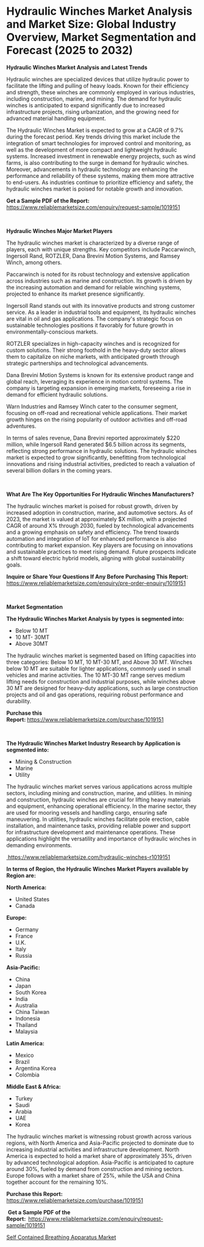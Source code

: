 <p><h1>Hydraulic Winches Market Analysis and Market Size: Global Industry Overview, Market Segmentation and Forecast (2025 to 2032)</h1></p><p><strong>Hydraulic Winches Market Analysis and Latest Trends</strong></p>
<p><p>Hydraulic winches are specialized devices that utilize hydraulic power to facilitate the lifting and pulling of heavy loads. Known for their efficiency and strength, these winches are commonly employed in various industries, including construction, marine, and mining. The demand for hydraulic winches is anticipated to expand significantly due to increased infrastructure projects, rising urbanization, and the growing need for advanced material handling equipment.</p><p>The Hydraulic Winches Market is expected to grow at a CAGR of 9.7% during the forecast period. Key trends driving this market include the integration of smart technologies for improved control and monitoring, as well as the development of more compact and lightweight hydraulic systems. Increased investment in renewable energy projects, such as wind farms, is also contributing to the surge in demand for hydraulic winches. Moreover, advancements in hydraulic technology are enhancing the performance and reliability of these systems, making them more attractive to end-users. As industries continue to prioritize efficiency and safety, the hydraulic winches market is poised for notable growth and innovation.</p></p>
<p><strong>Get a Sample PDF of the Report:&nbsp;</strong> <a href="https://www.reliablemarketsize.com/enquiry/request-sample/1019151?utm_campaign=1884&utm_medium=2&utm_source=Github&utm_content=ia&utm_term=21022025&utm_id=hydraulic-winches">https://www.reliablemarketsize.com/enquiry/request-sample/1019151</a></p>
<p>&nbsp;</p>
<p><strong>Hydraulic Winches Major Market Players</strong></p>
<p><p>The hydraulic winches market is characterized by a diverse range of players, each with unique strengths. Key competitors include Paccarwinch, Ingersoll Rand, ROTZLER, Dana Brevini Motion Systems, and Ramsey Winch, among others. </p><p>Paccarwinch is noted for its robust technology and extensive application across industries such as marine and construction. Its growth is driven by the increasing automation and demand for reliable winching systems, projected to enhance its market presence significantly.</p><p>Ingersoll Rand stands out with its innovative products and strong customer service. As a leader in industrial tools and equipment, its hydraulic winches are vital in oil and gas applications. The company's strategic focus on sustainable technologies positions it favorably for future growth in environmentally-conscious markets.</p><p>ROTZLER specializes in high-capacity winches and is recognized for custom solutions. Their strong foothold in the heavy-duty sector allows them to capitalize on niche markets, with anticipated growth through strategic partnerships and technological advancements.</p><p>Dana Brevini Motion Systems is known for its extensive product range and global reach, leveraging its experience in motion control systems. The company is targeting expansion in emerging markets, foreseeing a rise in demand for efficient hydraulic solutions.</p><p>Warn Industries and Ramsey Winch cater to the consumer segment, focusing on off-road and recreational vehicle applications. Their market growth hinges on the rising popularity of outdoor activities and off-road adventures.</p><p>In terms of sales revenue, Dana Brevini reported approximately $220 million, while Ingersoll Rand generated $6.5 billion across its segments, reflecting strong performance in hydraulic solutions. The hydraulic winches market is expected to grow significantly, benefitting from technological innovations and rising industrial activities, predicted to reach a valuation of several billion dollars in the coming years.</p></p>
<p>&nbsp;</p>
<p><strong>What Are The Key Opportunities For Hydraulic Winches Manufacturers?</strong></p>
<p><p>The hydraulic winches market is poised for robust growth, driven by increased adoption in construction, marine, and automotive sectors. As of 2023, the market is valued at approximately $X million, with a projected CAGR of around X% through 2030, fueled by technological advancements and a growing emphasis on safety and efficiency. The trend towards automation and integration of IoT for enhanced performance is also contributing to market expansion. Key players are focusing on innovations and sustainable practices to meet rising demand. Future prospects indicate a shift toward electric hybrid models, aligning with global sustainability goals.</p></p>
<p><strong>Inquire or Share Your Questions If Any Before Purchasing This Report:</strong> <a href="https://www.reliablemarketsize.com/enquiry/pre-order-enquiry/1019151?utm_campaign=1884&utm_medium=2&utm_source=Github&utm_content=ia&utm_term=21022025&utm_id=hydraulic-winches">https://www.reliablemarketsize.com/enquiry/pre-order-enquiry/1019151</a></p>
<p>&nbsp;</p>
<p><strong>Market Segmentation</strong></p>
<p><strong>The Hydraulic Winches Market Analysis by types is segmented into:</strong></p>
<p><ul><li>Below 10 MT</li><li>10 MT- 30MT</li><li>Above 30MT</li></ul></p>
<p><p>The hydraulic winches market is segmented based on lifting capacities into three categories: Below 10 MT, 10 MT-30 MT, and Above 30 MT. Winches below 10 MT are suitable for lighter applications, commonly used in small vehicles and marine activities. The 10 MT-30 MT range serves medium lifting needs for construction and industrial purposes, while winches above 30 MT are designed for heavy-duty applications, such as large construction projects and oil and gas operations, requiring robust performance and durability.</p></p>
<p><strong>Purchase this Report:&nbsp;</strong><a href="https://www.reliablemarketsize.com/purchase/1019151?utm_campaign=1884&utm_medium=2&utm_source=Github&utm_content=ia&utm_term=21022025&utm_id=hydraulic-winches">https://www.reliablemarketsize.com/purchase/1019151</a></p>
<p>&nbsp;</p>
<p><strong>The Hydraulic Winches Market Industry Research by Application is segmented into:</strong></p>
<p><ul><li>Mining & Construction</li><li>Marine</li><li>Utility</li></ul></p>
<p><p>The hydraulic winches market serves various applications across multiple sectors, including mining and construction, marine, and utilities. In mining and construction, hydraulic winches are crucial for lifting heavy materials and equipment, enhancing operational efficiency. In the marine sector, they are used for mooring vessels and handling cargo, ensuring safe maneuvering. In utilities, hydraulic winches facilitate pole erection, cable installation, and maintenance tasks, providing reliable power and support for infrastructure development and maintenance operations. These applications highlight the versatility and importance of hydraulic winches in demanding environments.</p></p>
<p><a href="https://www.reliablemarketsize.com/hydraulic-winches-r1019151?utm_campaign=1884&utm_medium=2&utm_source=Github&utm_content=ia&utm_term=21022025&utm_id=hydraulic-winches">&nbsp;https://www.reliablemarketsize.com/hydraulic-winches-r1019151</a></p>
<p><strong>In terms of Region, the Hydraulic Winches Market Players available by Region are:</strong></p>
<p>
    <p> <strong> North America: </strong>
        <ul>
            <li>United States</li>
            <li>Canada</li>
        </ul>
        </p> 
    <p> <strong> Europe: </strong>
        <ul>
            <li>Germany</li>
            <li>France</li>
            <li>U.K.</li>
            <li>Italy</li>
            <li>Russia</li>
        </ul>
        </p> 
    <p> <strong> Asia-Pacific: </strong>
        <ul>
            <li>China</li>
            <li>Japan</li>
            <li>South Korea</li>
            <li>India</li>
            <li>Australia</li>
            <li>China Taiwan</li>
            <li>Indonesia</li>
            <li>Thailand</li>
            <li>Malaysia</li>
        </ul>
        </p> 
    <p> <strong> Latin America: </strong>
        <ul>
            <li>Mexico</li>
            <li>Brazil</li>
            <li>Argentina Korea</li>
            <li>Colombia</li>
        </ul>
        </p> 
    <p> <strong> Middle East & Africa: </strong>
        <ul>
            <li>Turkey</li>
            <li>Saudi</li>
            <li>Arabia</li>
            <li>UAE</li>
            <li>Korea</li>
        </ul>
    </p>
    </p>
<p><p>The hydraulic winches market is witnessing robust growth across various regions, with North America and Asia-Pacific projected to dominate due to increasing industrial activities and infrastructure development. North America is expected to hold a market share of approximately 35%, driven by advanced technological adoption. Asia-Pacific is anticipated to capture around 30%, fueled by demand from construction and mining sectors. Europe follows with a market share of 25%, while the USA and China together account for the remaining 10%.</p></p>
<p><strong>Purchase this Report: </strong><a href="https://www.reliablemarketsize.com/purchase/1019151?utm_campaign=1884&utm_medium=2&utm_source=Github&utm_content=ia&utm_term=21022025&utm_id=hydraulic-winches">https://www.reliablemarketsize.com/purchase/1019151</a></p>
<p>&nbsp;<strong>Get a Sample PDF of the Report:&nbsp;&nbsp;</strong><a href="https://www.reliablemarketsize.com/enquiry/request-sample/1019151?utm_campaign=1884&utm_medium=2&utm_source=Github&utm_content=ia&utm_term=21022025&utm_id=hydraulic-winches">https://www.reliablemarketsize.com/enquiry/request-sample/1019151</a></p>
<p><strong></strong></p>
<p><p><a href="https://github.com/pizolina/Market-Research-Report-List-7/blob/main/self-contained-breathing-apparatus-market.md?utm_campaign=1884&utm_medium=2&utm_source=Github&utm_content=ia&utm_term=21022025&utm_id=hydraulic-winches">Self Contained Breathing Apparatus Market</a></p></p>